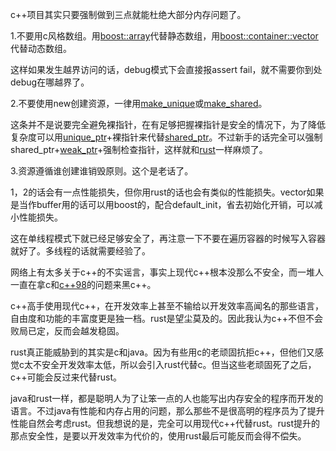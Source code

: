 c++项目其实只要强制做到三点就能杜绝大部分内存问题了。

1.不要用c风格数组。用[boost::array](https://zhida.zhihu.com/search?content_id=647975270&content_type=Answer&match_order=1&q=boost%3A%3Aarray&zhida_source=entity)代替静态数组，用[boost::container::vector](https://zhida.zhihu.com/search?content_id=647975270&content_type=Answer&match_order=1&q=boost%3A%3Acontainer%3A%3Avector&zhida_source=entity)代替动态数组。

这样如果发生越界访问的话，debug模式下会直接报assert fail，就不需要你到处debug在哪越界了。

2.不要使用new创建资源，一律用[make_unique](https://zhida.zhihu.com/search?content_id=647975270&content_type=Answer&match_order=1&q=make_unique&zhida_source=entity)或[make_shared](https://zhida.zhihu.com/search?content_id=647975270&content_type=Answer&match_order=1&q=make_shared&zhida_source=entity)。

这条并不是说要完全避免裸指针，在有足够把握裸指针是安全的情况下，为了降低复杂度可以用[unique_ptr](https://zhida.zhihu.com/search?content_id=647975270&content_type=Answer&match_order=1&q=unique_ptr&zhida_source=entity)+裸指针来代替[shared_ptr](https://zhida.zhihu.com/search?content_id=647975270&content_type=Answer&match_order=1&q=shared_ptr&zhida_source=entity)。不过新手的话完全可以强制shared_ptr+[weak_ptr](https://zhida.zhihu.com/search?content_id=647975270&content_type=Answer&match_order=1&q=weak_ptr&zhida_source=entity)+强制检查指针，这样就和[rust](https://zhida.zhihu.com/search?content_id=647975270&content_type=Answer&match_order=1&q=rust&zhida_source=entity)一样麻烦了。

3.资源遵循谁创建谁销毁原则。这个是老话了。

1，2的话会有一点性能损失，但你用rust的话也会有类似的性能损失。vector如果是当作buffer用的话可以用boost的，配合default_init，省去初始化开销，可以减小性能损失。

这在单线程模式下就已经足够安全了，再注意一下不要在遍历容器的时候写入容器就好了。多线程的话就需要经验了。

网络上有太多关于c++的不实谣言，事实上现代c++根本没那么不安全，而一堆人一直在拿c和[c++98](https://zhida.zhihu.com/search?content_id=647975270&content_type=Answer&match_order=1&q=c%2B%2B98&zhida_source=entity)的问题来黑c++。

c++高手使用现代c++，在开发效率上甚至不输给以开发效率高闻名的那些语言，自由度和功能的丰富度更是独一档。rust是望尘莫及的。因此我认为c++不但不会败局已定，反而会越发稳固。

rust真正能威胁到的其实是c和java。因为有些用c的老顽固抗拒c++，但他们又感觉c太不安全开发效率太低，所以会引入rust代替c。但当这些老顽固死了之后，c++可能会反过来代替rust。

java和rust一样，都是聪明人为了让笨一点的人也能写出内存安全的程序而开发的语言。不过java有性能和内存占用的问题，那么那些不是很高明的程序员为了提升性能自然会考虑rust。但我想说的是，完全可以用现代c++代替rust。rust提升的那点安全性，是要以开发效率为代价的，使用rust最后可能反而会得不偿失。
